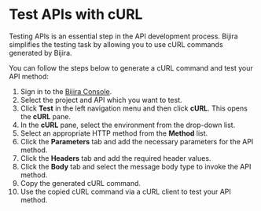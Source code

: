# Test APIs with cURL

Testing APIs is an essential step in the API development process. Bijira simplifies the testing task by allowing you to use cURL commands generated by Bijira. 

You can follow the steps below to generate a cURL command and test your API method:

1. Sign in to the [Bijira Console](https://console.bijira.dev/).
2. Select the project and API which you want to test.
3. Click **Test** in the left navigation menu and then click **cURL**. This opens the **cURL** pane.
4. In the **cURL** pane, select the environment from the drop-down list.
6. Select an appropriate HTTP method from the **Method** list.
7. Click the **Parameters** tab and add the necessary parameters for the API method.
8. Click the **Headers** tab and add the required header values.
9. Click the **Body** tab and select the message body type to invoke the API method.
10. Copy the generated cURL command.
11. Use the copied cURL command via a cURL client to test your API method.
